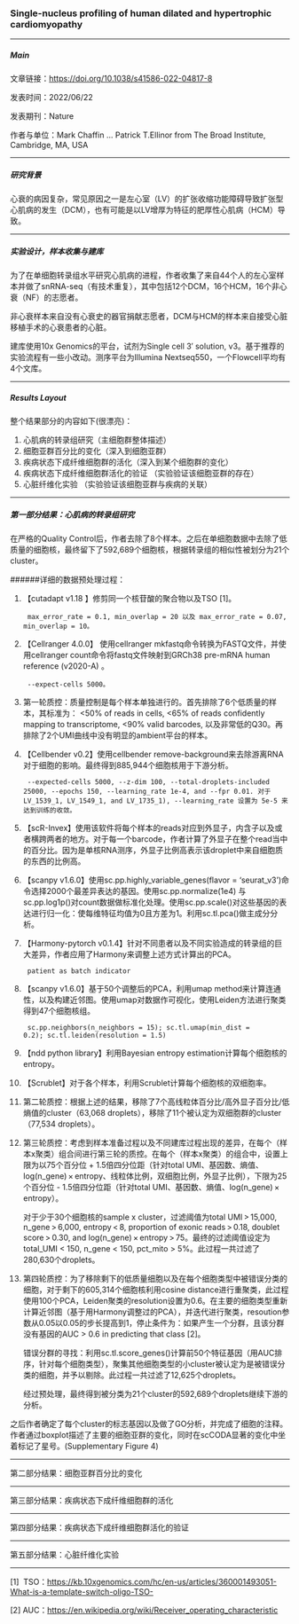 ### Single-nucleus profiling of human dilated and hypertrophic cardiomyopathy

***

##### Main

文章链接：https://doi.org/10.1038/s41586-022-04817-8

发表时间：2022/06/22

发表期刊：Nature

作者与单位：Mark Chaffin ... Patrick T.Ellinor from The Broad Institute, Cambridge, MA, USA


***

##### 研究背景

心衰的病因复杂，常见原因之一是左心室（LV）的扩张收缩功能障碍导致扩张型心肌病的发生（DCM），也有可能是以LV增厚为特征的肥厚性心肌病（HCM）导致。

***

##### 实验设计，样本收集与建库


为了在单细胞转录组水平研究心肌病的进程，作者收集了来自44个人的左心室样本并做了snRNA-seq（有技术重复），其中包括12个DCM，16个HCM，16个非心衰（NF）的志愿者。 

非心衰样本来自没有心衰史的器官捐献志愿者，DCM与HCM的样本来自接受心脏移植手术的心衰患者的心脏。

建库使用10x Genomics的平台，试剂为Single cell 3′ solution, v3。基于推荐的实验流程有一些小改动。测序平台为Illumina Nextseq550，一个Flowcell平均有4个文库。

***

##### Results Layout

整个结果部分的内容如下(很漂亮)：

1. 心肌病的转录组研究（主细胞群整体描述）
2. 细胞亚群百分比的变化（深入到细胞亚群）
3. 疾病状态下成纤维细胞群的活化（深入到某个细胞群的变化）
4. 疾病状态下成纤维细胞群活化的验证 （实验验证该细胞亚群的存在）
5. 心脏纤维化实验 （实验验证该细胞亚群与疾病的关联）

***
##### 第一部分结果：心肌病的转录组研究

在严格的Quality Control后，作者去除了8个样本。之后在单细胞数据中去除了低质量的细胞核，最终留下了592,689个细胞核，根据转录组的相似性被划分为21个cluster。


######详细的数据预处理过程：

1. 【cutadapt v1.18 】修剪同一个核苷酸的聚合物以及TSO [1]。
   
        max_error_rate = 0.1, min_overlap = 20 以及 max_error_rate = 0.07, min_overlap = 10。

2. 【Cellranger 4.0.0】 使用cellranger mkfastq命令转换为FASTQ文件，并使用cellranger count命令将fastq文件映射到GRCh38 pre-mRNA human reference (v2020-A) 。
   
        --expect-cells 5000。

3. 第一轮质控：质量控制是每个样本单独进行的。首先排除了6个低质量的样本，其标准为： <50% of reads in cells, <65% of reads confidently mapping to transcriptome, <90% valid barcodes, 以及非常低的Q30。再排除了2个UMI曲线中没有明显的ambient平台的样本。
   
4. 【Cellbender v0.2】使用cellbender remove-background来去除游离RNA对于细胞的影响。最终得到885,944个细胞核用于下游分析。
   
        --expected-cells 5000, --z-dim 100, --total-droplets-included 25000, --epochs 150, --learning_rate 1e-4, and --fpr 0.01. 对于LV_1539_1, LV_1549_1, and LV_1735_1), --learning_rate 设置为 5e-5 来达到训练的收敛。

5. 【scR-Invex】使用该软件将每个样本的reads对应到外显子，内含子以及或者横跨两者的地方。对于每一个barcode，作者计算了外显子在整个read当中的百分比。因为是单核RNA测序，外显子比例高表示该droplet中来自细胞质的东西的比例高。

6. 【scanpy v1.6.0】使用sc.pp.highly_variable_genes(flavor = ‘seurat_v3’)命令选择2000个最差异表达的基因。使用sc.pp.normalize(1e4) 与 sc.pp.log1p()对count数据做标准化处理。使用sc.pp.scale()对这些基因的表达进行归一化：使每维特征均值为0且方差为1。利用sc.tl.pca()做主成分分析。

7. 【Harmony-pytorch v0.1.4】针对不同患者以及不同实验造成的转录组的巨大差异，作者应用了Harmony来调整上述方式计算出的PCA。
   
        patient as batch indicator

8. 【scanpy v1.6.0】基于50个调整后的PCA，利用umap method来计算连通性，以及构建近邻图。使用umap对数据作可视化，使用Leiden方法进行聚类得到47个细胞核组。
   
        sc.pp.neighbors(n_neighbors = 15); sc.tl.umap(min_dist = 0.2); sc.tl.leiden(resolution = 1.5)

9.  【ndd python library】利用Bayesian entropy estimation计算每个细胞核的entropy。

10. 【Scrublet】对于各个样本，利用Scrublet计算每个细胞核的双细胞率。

11. 第二轮质控：根据上述的结果，移除了7个高线粒体百分比/高外显子百分比/低熵值的cluster（63,068 droplets），移除了11个被认定为双细胞群的cluster（77,534 droplets）。

12. 第三轮质控：考虑到样本准备过程以及不同建库过程出现的差异，在每个（样本x聚类）组合间进行第三轮的质控。在每个（样本x聚类）的组合中，设置上限为以75个百分位 + 1.5倍四分位距（针对total UMI、基因数、熵值、log(n_gene) × entropy、线粒体比例，双细胞比例，外显子比例），下限为25个百分位 - 1.5倍四分位距（针对total UMI、基因数、熵值、log(n_gene) × entropy）。
    
    对于少于30个细胞核的sample x cluster，过滤阈值为total UMI > 15,000, n_gene > 6,000, entropy < 8, proportion of exonic reads > 0.18, doublet score > 0.30, and log(n_gene) × entropy > 75。最终的过滤阈值设定为 total_UMI < 150, n_gene < 150, pct_mito > 5%。此过程一共过滤了280,630个droplets。 

13. 第四轮质控：为了移除剩下的低质量细胞以及在每个细胞类型中被错误分类的细胞，对于剩下的605,314个细胞核利用cosine distance进行重聚类，此过程使用100个PCA，Leiden聚类的resolution设置为0.6。在主要的细胞类型重新计算近邻图（基于用Harmony调整过的PCA），并迭代进行聚类，resoution参数从0.05以0.05的步长提高到1，停止条件为：如果产生一个分群，且该分群没有基因的AUC > 0.6 in predicting that class [2]。
    
    错误分群的寻找：利用sc.tl.score_genes()计算前50个特征基因（用AUC排序，针对每个细胞类型），聚集其他细胞类型的小cluster被认定为是被错误分类的细胞，并予以剔除。此过程一共过滤了12,625个droplets。
    
    经过预处理，最终得到被分类为21个cluster的592,689个droplets继续下游的分析。 

之后作者确定了每个cluster的标志基因以及做了GO分析，并完成了细胞的注释。作者通过boxplot描述了主要的细胞亚群的变化，同时在scCODA显著的变化中坐着标记了星号。(Supplementary Figure 4)

***


第二部分结果：细胞亚群百分比的变化

***

第三部分结果：疾病状态下成纤维细胞群的活化

***

第四部分结果：疾病状态下成纤维细胞群活化的验证

***

第五部分结果：心脏纤维化实验 

***

[1]  TSO：https://kb.10xgenomics.com/hc/en-us/articles/360001493051-What-is-a-template-switch-oligo-TSO-

[2] AUC：https://en.wikipedia.org/wiki/Receiver_operating_characteristic 